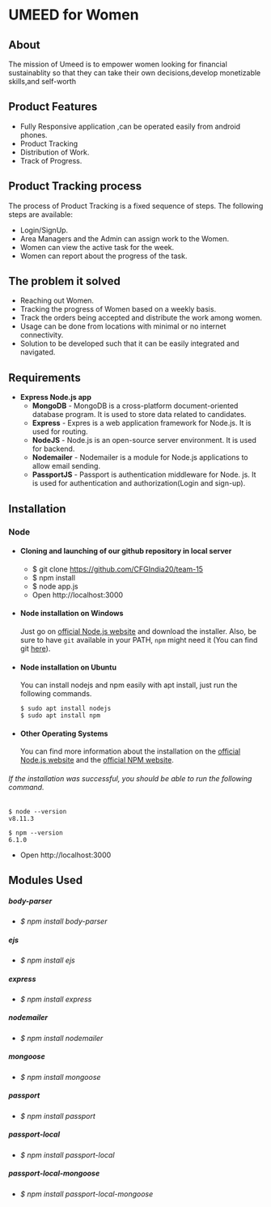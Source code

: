 # UMEED for Women

## About
The mission of Umeed is to empower women looking for financial sustainablity so that they can take their own decisions,develop monetizable skills,and self-worth

## Product Features
* Fully Responsive application ,can be operated easily from android phones.
* Product Tracking 
* Distribution of Work.
* Track of Progress.


## Product Tracking process
The process of Product Tracking is a fixed sequence of steps. The following steps are available:

* Login/SignUp.
* Area Managers and the Admin can assign work to the Women.
* Women can view the active task for the week.
* Women can report about the progress of the task.


## The problem it solved

* Reaching out Women.
* Tracking the progress of Women based on a weekly basis.
* Track the orders being accepted and distribute the work among women.
* Usage can be done from locations with minimal or no internet connectivity.
* Solution to be developed such that it can be easily integrated and navigated.


## Requirements
* **Express Node.js app**
   * **MongoDB** - MongoDB is a cross-platform document-oriented database 
              program. It is used to store data related to candidates.
   * **Express** - Expres is a web application framework for Node.js. It is used for routing.
   * **NodeJS** - Node.js is an open-source server environment. It is used for backend.
   * **Nodemailer** - Nodemailer is a module for Node.js applications to allow email sending.
   * **PassportJS** - Passport is authentication middleware for Node. js. It is used for authentication and authorization(Login and sign-up).

## Installation
### Node
- #### Cloning and launching of our github repository in local server
   *  $ git clone https://github.com/CFGIndia20/team-15 
   *  $ npm install
   *  $ node app.js
   * Open http://localhost:3000
 
- #### Node installation on Windows

  Just go on [official Node.js website](https://nodejs.org/) and download the installer.
Also, be sure to have `git` available in your PATH, `npm` might need it (You can find git [here](https://git-scm.com/)).

- #### Node installation on Ubuntu

  You can install nodejs and npm easily with apt install, just run the following commands.

      $ sudo apt install nodejs
      $ sudo apt install npm

- #### Other Operating Systems
  You can find more information about the installation on the [official Node.js website](https://nodejs.org/) and the [official NPM website](https://npmjs.org/).

###### If the installation was successful, you should be able to run the following command.

    $ node --version
    v8.11.3

    $ npm --version
    6.1.0
* Open http://localhost:3000

## Modules Used

##### body-parser 
 *   *$ npm install body-parser*
    
##### ejs 
 *   *$ npm install ejs*
    
##### express
 *   *$ npm install express*
    
##### nodemailer
 *   *$ npm install nodemailer*
    
#####  mongoose 
 *   *$ npm install mongoose*
    
#####  passport
 *   *$ npm install passport*
    
#####  passport-local
 *   *$ npm install passport-local*
    
#####  passport-local-mongoose
 *   *$ npm install passport-local-mongoose*



